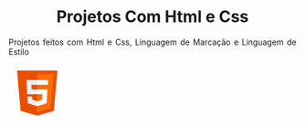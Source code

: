 <h1 align="center"> Projetos Com Html e Css </h1>

<p align="justify"> Projetos feitos com Html e Css, Linguagem de Marcação e Linguagem de Estilo </p>

<svg xmlns="http://www.w3.org/2000/svg" x="0px" y="0px" width="100" height="100" viewBox="0 0 48 48">
<path fill="#E65100" d="M41,5H7l3,34l14,4l14-4L41,5L41,5z"></path><path fill="#FF6D00" d="M24 8L24 39.9 35.2 36.7 37.7 8z"></path><path fill="#FFF" d="M24,25v-4h8.6l-0.7,11.5L24,35.1v-4.2l4.1-1.4l0.3-4.5H24z M32.9,17l0.3-4H24v4H32.9z"></path><path fill="#EEE" d="M24,30.9v4.2l-7.9-2.6L15.7,27h4l0.2,2.5L24,30.9z M19.1,17H24v-4h-9.1l0.7,12H24v-4h-4.6L19.1,17z"></path>
</svg>
